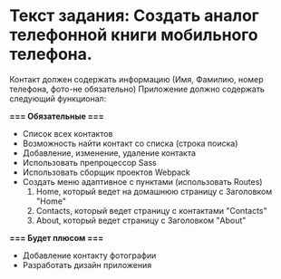 # Текст задания: Создать аналог телефонной книги мобильного телефона.

Контакт должен содержать информацию (Имя, Фамилию, номер телефона, фото-не обязательно)
Приложение должно содержать следующий функционал:

**=== Обязательные ===**

-   Список всех контактов
-   Возможность найти контакт со списка (строка поиска)
-   Добавление, изменение, удаление контакта
-   Использовать препроцессор Sass
-   Использовать сборщик проектов Webpack
-   Создать меню адаптивное с пунктами (использовать Routes)
    1. Home, который ведет на домашнюю страницу с Заголовком "Home"
    2. Contacts, который ведет страницу с контактами "Contacts"
    3. About, который ведет страницу с Заголовком "About"

**=== Будет плюсом ===**

-   Добавление контакту фотографии
-   Разработать дизайн приложения
